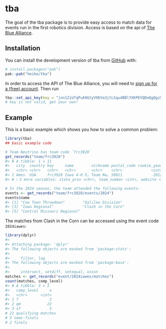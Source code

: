 
<!-- README.md is generated from README.Rmd. Please edit that file -->

# tba

<!-- badges: start -->

<!-- badges: end -->

The goal of the tba package is to provide easy access to match data for
events run in the first robotics division. Access is based on the api of
[The Blue Alliance](https://www.thebluealliance.com/).

## Installation

You can install the development version of tba from
[GitHub](https://github.com/) with:

``` r
# install.packages("pak")
pak::pak("heike/tba")
```

In order to access the API of The Blue Alliance, you will need to [sign
up for a (free) account](https://www.thebluealliance.com/apidocs/v3).
Then run

``` r
tba::set_api_key(key = "jnn1ZiUfqPuA9UJyV9EVa3jtL5qudBBlYXKPEVQDeQgQgz5L8BypwjTzVKxtCs3W") 
# key is not valid, get your own!
```

## Example

This is a basic example which shows you how to solve a common problem:

``` r
library(tba)
## basic example code

# Team Neutrino has team code `frc3928` 
get_records("team/frc3928")
#> # A tibble: 1 × 11
#>   city  country key     name        nickname postal_code rookie_year school_name
#>   <chr> <chr>   <chr>   <chr>       <chr>    <chr>             <int> <chr>      
#> 1 Ames  USA     frc3928 Iowa 4-H F… Team Ne… 50011              2012 4-H        
#> # ℹ 3 more variables: state_prov <chr>, team_number <int>, website <chr>

# In the 2024 season, the team attended the following events:
events <- get_records("team/frc3928/events/2024")
events$name
#> [1] "Cow Town Throwdown"        "Galileo Division"         
#> [3] "Iowa Regional"             "Clash in the Corn"        
#> [5] "Central Missouri Regional"
```

The matches from Clash in the Corn can be accessed using the event code
`2024iawes`:

``` r
library(dplyr)
#> 
#> Attaching package: 'dplyr'
#> The following objects are masked from 'package:stats':
#> 
#>     filter, lag
#> The following objects are masked from 'package:base':
#> 
#>     intersect, setdiff, setequal, union
matches <- get_records("event/2024iawes/matches")
count(matches, comp_level)
#> # A tibble: 3 × 2
#>   comp_level     n
#>   <chr>      <int>
#> 1 f              2
#> 2 qm            22
#> 3 sf             5
# 22 qualifying matches
# 5 semi-finals
# 2 finals
```
